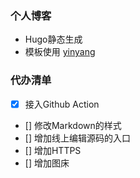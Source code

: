 ### 个人博客
* Hugo静态生成
* 模板使用 [yinyang](https://github.com/joway/hugo-theme-yinyang)

### 代办清单
- [x] 接入Github Action
- [] 修改Markdown的样式
- [] 增加线上编辑源码的入口
- [] 增加HTTPS
- [] 增加图床